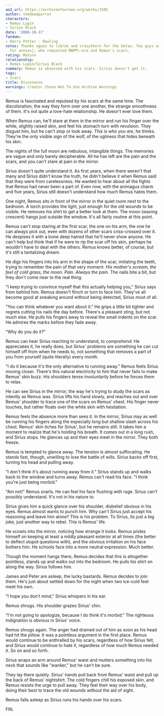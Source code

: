 ```yaml
---
ao3_url: https://archiveofourown.org/works/1505
author: thedeadparrot
characters:
- Remus Lupin
- Sirius Black
date: '2008-10-17'
fandom:
- Harry Potter - Rowling
notes: Thanks again to librae and crazythorn for the betas. You guys are the shizznit.
  For anniesj, who requested MWPP\-era and Remus's scars.
rating: Mature
relationship:
- Remus Lupin/Sirius Black
summary: Remus is obsessed with his scars. Sirius doesn't get it.
tags:
- Scars
title: Dissonance
warnings: Creator Chose Not To Use Archive Warnings
---
```


Remus is fascinated and repulsed by his scars at the same time. The discoloration, the way they form over one another, the strange smoothness of them. It's not quite a love\-hate relationship. He doesn't ever love them.

When Remus can, he'll stare at them in the mirror and run his finger over the white, slightly raised skin, and feel his stomach turn with revulsion. They disgust him, but he can't stop or look away. *This is who you are*, he thinks. They're the only visible sign of the wolf, of the ugliness that hides beneath his skin.

The nights of the full moon are nebulous, intangible things. The memories are vague and only barely decipherable. All he has left are the pain and the scars, and you can't stare at pain in the mirror.

Sirius doesn't quite understand it. As first years, when there weren't that many and Sirius didn't know the truth, he didn't believe it when Remus said that they were from carelessness. He wanted to hear about all the fights that Remus had never been a part of. Even now, with the animagus charm and five years, Sirius still doesn't understand how much Remus hates them.

One night, Remus sits in front of the mirror in the quiet room next to the bedroom. A torch provides the light, just enough for the old wounds to be visible. He removes his shirt to get a better look at them. The moon (waxing crescent) hangs just outside the window. It's all fairly routine at this point.

Remus can't stop staring at the first scar, the one on his arm, the one he can always pick out, even with dozens of other scars criss\-crossed over it. He despises it with a bone deep hatred that he'll never show anyone. He can't help but think that if he were to rip the scar off his skin, perhaps he wouldn't have to deal with the others. Remus knows better, of course, but it's still a tantalizing dream.

He digs his fingers into his arm in the shape of the scar, imitating the teeth, trying to remember the pain of that very moment. *His mother's scream, the feel of cold grass, the moon. Pain. Always the pain.* The nails bite a bit, but they don't come near to the real thing.

"I keep trying to convince myself that this actually helping you," Sirius says from behind him. Remus doesn't flinch or turn to face him. They've all become good at sneaking around without being detected, Sirius most of all.

"You can think whatever you want about it." He grips a little bit tighter and regrets cutting his nails the day before. There's a pleasant sting, but not much else. He pulls his fingers away to reveal the small indents on the scar. He admires the marks before they fade away.

"Why do you do it?"

Remus can hear Sirius reaching to understand, to *comprehend*. He appreciates it, he really does, but Sirius' problems are something he can cut himself off from when he needs to, not something that removes a part of you from yourself (quite literally) every month.

"I do it because it's the only alternative to running away." Remus feels Sirius moving closer. There's this natural electricity to him that never fails to make Remus' skin buzz. His shoulders tense involuntarily before he forces them to relax.

He can see Sirius in the mirror, the way he's trying to study the scars as intently as Remus was. Sirius lifts his hand slowly, and reaches out and over Remus' shoulder to trace one of the scars on Remus' chest. His finger never touches, but rather floats over the white skin with hesitation.

Remus feels the absence more than sees it. In the mirror, Sirius may as well be running his fingers along the especially long but shallow slash across his chest. Remus' skin itches for Sirius', but he remains still. It takes him a moment to realize that he's holding his breath. It comes out in a long rush, and Sirius stops. He glances up and their eyes meet in the mirror. They both freeze.

Remus is tempted to glance away. The tension is almost suffocating. He stands fast, though, unwilling to lose the battle of wills. Sirius backs off first, turning his head and pulling away.

"I don't think it's about running away from it." Sirius stands up and walks back to the window and turns away. Remus can't read his face. "I think you're just being morbid."

"Am not!" Remus snarls. He can feel his face flushing with rage. Sirius can't possibly understand. It's not in his nature to.

Sirius gives him a quick glance over his shoulder, disbelief obvious in his eyes. Remus almost wants to punch him. Why can't Sirius just accept his reasoning and leave him alone? This is his problem. To Sirius, its just a big joke, just another way to rebel. This is Remus' life.

He scowls into the mirror, noticing how strange it looks. Remus prides himself on keeping at least a mildly pleasant exterior at all times (the better to deflect stupid questions with), and the obvious irritation on his face bothers him. He schools face into a more neutral expression. Much better.

Though the moment hangs there, Remus decides that this is altogether pointless, stands up and walks out into the bedroom. He pulls his shirt on along the way. Sirius follows him.

James and Peter are asleep, the lucky bastards. Remus decides to join them. He's just about settled down for the night when two ice\-cold feet meet his own.

"I hope you don't mind," Sirius whispers in his ear.

Remus shrugs. His shoulder grazes Sirius' chin.

"I'm not going to apologize, because I do think it's morbid." The righteous indignation is obvious in Sirius' voice.

Remus shrugs again. The anger had drained out of him as soon as his head had hit the pillow. It was a pointless argument in the first place. Remus would continue to be enthralled by his scars, regardless of how Sirius felt, and Sirius would continue to hate it, regardless of how much Remus needed it. So on and so forth.

Sirius wraps an arm around Remus' waist and mutters something into his neck that sounds like "wanker," but he can't be sure.

They lay there quietly. Sirius' hands pull back from Remus' waist and pull up the back of Remus' nightshirt. The cold fingers chill his exposed skin, and Remus resists the urge to pull away. They feel their way over his body, doing their best to trace the old wounds without the aid of sight.

Remus falls asleep as Sirius runs his hands over his scars.

FIN.